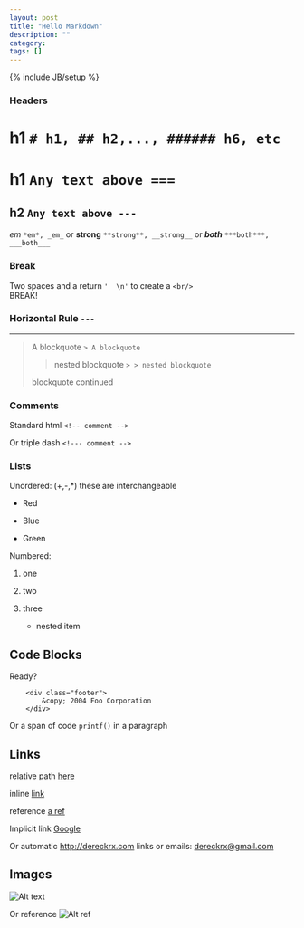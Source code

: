 ```yaml
---
layout: post
title: "Hello Markdown"
description: ""
category: 
tags: []
---
```

{% include JB/setup %}

### Headers
# h1 `# h1, ## h2,..., ###### h6, etc`

h1 `Any text above ===`
========

h2 `Any text above ---`
------

*em* `*em*, _em_` or __strong__ `**strong**, __strong__` or ***both*** `***both***, ___both___`

### Break
Two spaces and a return `'  \n'` to create a `<br/>`     
BREAK!

### Horizontal Rule `---`

---

> A blockquote `> A blockquote`
> > nested blockquote `> > nested blockquote`
> 
> blockquote continued

### Comments
Standard html `<!-- comment -->` <!-- comment --> 

Or triple dash `<!--- comment -->` <!--- comment -->  

### Lists
Unordered: (\+,\-,\*) these are interchangeable 
+ Red
- Blue
* Green

Numbered:
1. one
1. two
1. three
  
	* nested item

## Code Blocks
Ready?

		<div class="footer">
			&copy; 2004 Foo Corporation
		</div>
		
Or a span of code `printf()` in a paragraph
		
## Links
relative path [here](/resume/)

inline [link](http://dereckrx.com "DKRX")

reference [a ref][1]

Implicit link [Google][]

Or automatic <http://dereckrx.com> links or emails: <dereckrx@gmail.com>

[1]: http://example.com/ "Optional title here"
[Google]: http://google.com/

## Images
![Alt text](/path/to/img.jpg "optional title")

Or reference ![Alt ref][image]

[image]: url/to/image "optional title attribute"
